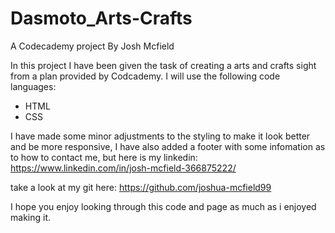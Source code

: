 # Dasmoto_Arts-Crafts
A Codecademy project By Josh Mcfield

In this project I have been given the task of creating a arts and crafts sight from a plan provided by Codcademy.
I will use the following code languages:
- HTML
- CSS

I have made some minor adjustments to the styling to make it look better and be more responsive,
I have also added a footer with some infomation as to how to contact me, but here is my linkedin: https://www.linkedin.com/in/josh-mcfield-366875222/

take a look at my git here: https://github.com/joshua-mcfield99

I hope you enjoy looking through this code and page as much as i enjoyed making it.
